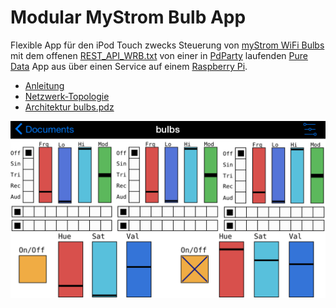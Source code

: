 # Modular MyStrom Bulb App 

Flexible App für den iPod Touch zwecks Steuerung von 
[myStrom WiFi Bulbs](https://mystrom.ch/de/support/wifi-bulb/) mit dem offenen 
[REST_API_WRB.txt](https://mystrom.ch/wp-content/uploads/REST_API_WRB.txt) von einer in 
[PdParty](http://danomatika.com/code/pdparty) laufenden 
[Pure Data](http://puredata.info/) App aus über einen Service auf einem 
[Raspberry Pi](https://www.raspberrypi.org/learning/hardware-guide/components/raspberry-pi/).

* [Anleitung](doc/userdoc.md)
* [Netzwerk-Topologie](doc/network.md)
* [Architektur bulbs.pdz](doc/architecture.md)

![PdParty screenshot](doc/PdParty_screen.png)
